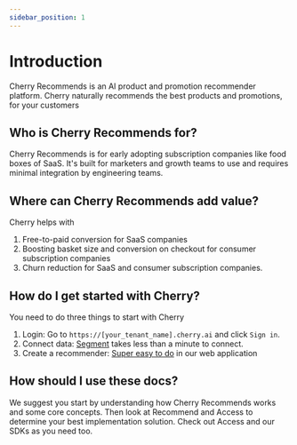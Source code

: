 ```yaml
---
sidebar_position: 1
---
```


# Introduction

Cherry Recommends is an AI product and promotion recommender platform. Cherry naturally recommends the best products and promotions, for your customers

## Who is Cherry Recommends for?

Cherry Recommends is for early adopting subscription companies like food boxes of SaaS. It's built for marketers and growth teams to use and requires minimal integration by engineering teams.

## Where can Cherry Recommends add value?

Cherry helps with 
1. Free-to-paid conversion for SaaS companies
1. Boosting basket size and conversion on checkout for consumer subscription companies
1. Churn reduction for SaaS and consumer subscription companies.

## How do I get started with Cherry?

You need to do three things to start with Cherry
1. Login: Go to ```https://[your_tenant_name].cherry.ai``` and click ```Sign in```.
2. Connect data: [Segment](/docs/integrations/sources/segment) takes less than a minute to connect.
3. Create a recommender: [Super easy to do](/docs/recommenders/create/create-item-recommender) in our web application


## How should I use these docs?

We suggest you start by understanding how Cherry Recommends works and some core concepts. Then look at Recommend and Access to determine your best implementation solution. Check out Access and our SDKs as you need too.

